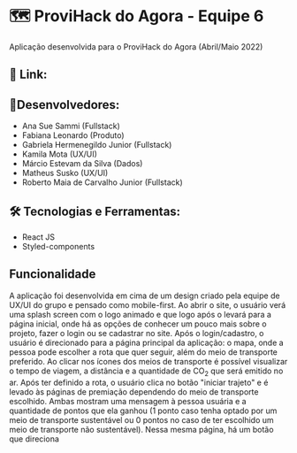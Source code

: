 # 🗺 ProviHack do Agora - Equipe 6
Aplicação desenvolvida para o ProviHack do Agora (Abril/Maio 2022)

## 🔗 Link: 

## 👥Desenvolvedores:
- Ana Sue Sammi (Fullstack)
- Fabiana Leonardo (Produto)
- Gabriela Hermenegildo Junior (Fullstack)
- Kamila Mota (UX/UI)
- Márcio Estevam da Silva (Dados)
- Matheus Susko (UX/UI)
- Roberto Maia de Carvalho Junior (Fullstack)

## 🛠 Tecnologias e Ferramentas:
- React JS
- Styled-components

## Funcionalidade
A aplicação foi desenvolvida em cima de um design criado pela equipe de UX/UI do grupo e pensado como mobile-first. Ao abrir o site, o usuário verá uma splash screen com o logo animado e que logo após o levará para a página inicial, onde há as opções de conhecer um pouco mais sobre o projeto, fazer o login ou se cadastrar no site. Após o login/cadastro, o usuário é direcionado para a página principal da aplicação: o mapa, onde a pessoa pode escolher a rota que quer seguir, além do meio de transporte preferido. Ao clicar nos ícones dos meios de transporte é possível visualizar o tempo de viagem, a distância e a quantidade de CO<sub>2</sub> que será emitido no ar. Após ter definido a rota, o usuário clica no botão "iniciar trajeto" e é levado às páginas de premiação dependendo do meio de transporte escolhido. Ambas mostram uma mensagem à pessoa usuária e a quantidade de pontos que ela ganhou (1 ponto caso tenha optado por um meio de transporte sustentável ou 0 pontos no caso de ter escolhido um meio de transporte não sustentável). Nessa mesma página, há um botão que direciona



